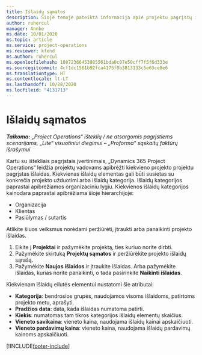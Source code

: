 ```yaml
---
title: Išlaidų sąmatos
description: Šioje temoje pateikta informacija apie projektu pagrįstų išlaidų nustatymą arba vertinimą.
author: ruhercul
manager: Annbe
ms.date: 10/01/2020
ms.topic: article
ms.service: project-operations
ms.reviewer: kfend
ms.author: ruhercul
ms.openlocfilehash: 10872366453985561bda0c07e50cff7f5f6d333e
ms.sourcegitcommit: 4cf1dc1561b92fca4175f0b3813133c5e63ce8e6
ms.translationtype: HT
ms.contentlocale: lt-LT
ms.lasthandoff: 10/28/2020
ms.locfileid: "4131713"
---
```

# <a name="expense-estimates"></a>Išlaidų sąmatos
_**Taikoma:** „Project Operations“ išteklių / ne atsargomis pagrįstiems scenarijams, „Lite“ visuotiniui diegimui – „Proforma“ sąskaitų faktūrų išrašymui_

Kartu su ištekliais pagrįstais įvertinimais, „Dynamics 365 Project Operations“ leidžia projektų vadovams apibrėžti kiekvieno projekto projektu pagrįstas išlaidas. Kiekvienas išlaidų elementas gali būti susietas su konkrečia projekto užduotimi arba išlaidų kategorija. Išlaidų kategorijos paprastai apibrėžiamos organizaciniu lygiu. Kiekvienos išlaidų kategorijos kainodara paprastai apibrėžiama šioje hierarchijoje:

- Organizacija
- Klientas
- Pasiūlymas / sutartis

Atlikite šiuos veiksmus norėdami peržiūrėti, įtraukti arba panaikinti projekto išlaidas.

1. Eikite į **Projektai** ir pažymėkite projektą, ties kuriuo norite dirbti.
2. Pažymėkite skirtuką **Projektų sąmatos** ir peržiūrėkite projekto išlaidų sąrašą.
3. Pažymėkite **Naujos išlaidos** ir įtraukite išlaidas. Arba pažymėkite išlaidas, kurias norite panaikinti, o tada pasirinkite **Naikinti išlaidas**.

Kiekvienam išlaidų eilutės elementui nustatomi šie atributai:

- **Kategorija**: bendrosios grupės, naudojamos visoms išlaidoms, patirtoms projekto metu, aprašyti.
- **Pradžios data**: data, kada išlaidas numatoma patirti.
- **Kiekis**: numatomas tam tikros kategorijos išlaidų elementų skaičius.
- **Vieneto savikaina**: vieneto kaina, naudojama išlaidų kainai apskaičiuoti.
- **Vieneto pardavimų kaina**: vieneto kaina, naudojama išlaidų pardavimų kainoms apskaičiuoti.



[!INCLUDE[footer-include](../includes/footer-banner.md)]